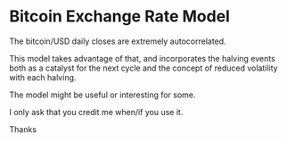 # Bitcoin Exchange Rate Model

The bitcoin/USD daily closes are extremely autocorrelated. 

This model takes advantage of that, and incorporates the halving events both as a catalyst for the next cycle 
and the concept of reduced volatility with each halving. 

The model might be useful or interesting for some. 

I only ask that you credit me when/if you use it.

Thanks
